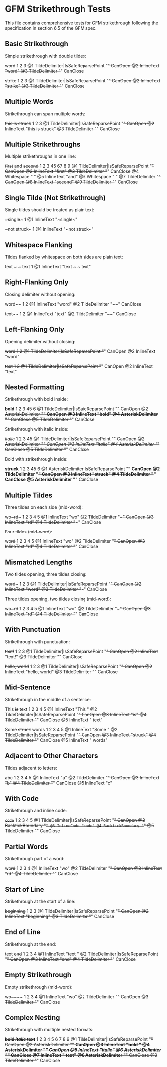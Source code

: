 # GFM Strikethrough Tests

This file contains comprehensive tests for GFM strikethrough following the specification in section 6.5 of the GFM spec.

## Basic Strikethrough

Simple strikethrough with double tildes:

~~word~~
1 2   3
@1 TildeDelimiter|IsSafeReparsePoint "~~" CanOpen
@2 InlineText "word"
@3 TildeDelimiter "~~" CanClose

~~strike~~
1 2     3
@1 TildeDelimiter|IsSafeReparsePoint "~~" CanOpen
@2 InlineText "strike"
@3 TildeDelimiter "~~" CanClose

## Multiple Words

Strikethrough can span multiple words:

~~this is struck~~
1 2              3
@1 TildeDelimiter|IsSafeReparsePoint "~~" CanOpen
@2 InlineText "this is struck"
@3 TildeDelimiter "~~" CanClose

## Multiple Strikethroughs

Multiple strikethroughs in one line:

~~first~~ and ~~second~~
1 2      3 45  67 8      9
@1 TildeDelimiter|IsSafeReparsePoint "~~" CanOpen
@2 InlineText "first"
@3 TildeDelimiter "~~" CanClose
@4 Whitespace " "
@5 InlineText "and"
@6 Whitespace " "
@7 TildeDelimiter "~~" CanOpen
@8 InlineText "second"
@9 TildeDelimiter "~~" CanClose

## Single Tilde (Not Strikethrough)

Single tildes should be treated as plain text:

~single~
1
@1 InlineText "~single~"

~not struck~
1
@1 InlineText "~not struck~"

## Whitespace Flanking

Tildes flanked by whitespace on both sides are plain text:

text ~ ~ text
1
@1 InlineText "text ~ ~ text"

## Right-Flanking Only

Closing delimiter without opening:

word~~
1   2
@1 InlineText "word"
@2 TildeDelimiter "~~" CanClose

text~~
1   2
@1 InlineText "text"
@2 TildeDelimiter "~~" CanClose

## Left-Flanking Only

Opening delimiter without closing:

~~word
1 2
@1 TildeDelimiter|IsSafeReparsePoint "~~" CanOpen
@2 InlineText "word"

~~text
1 2
@1 TildeDelimiter|IsSafeReparsePoint "~~" CanOpen
@2 InlineText "text"

## Nested Formatting

Strikethrough with bold inside:

~~**bold**~~
1 2 3    45  6
@1 TildeDelimiter|IsSafeReparsePoint "~~" CanOpen
@2 AsteriskDelimiter "**" CanOpen
@3 InlineText "bold"
@4 AsteriskDelimiter "**" CanClose
@5 TildeDelimiter "~~" CanClose

Strikethrough with italic inside:

~~*italic*~~
1 2 3      45
@1 TildeDelimiter|IsSafeReparsePoint "~~" CanOpen
@2 AsteriskDelimiter "*" CanOpen
@3 InlineText "italic"
@4 AsteriskDelimiter "*" CanClose
@5 TildeDelimiter "~~" CanClose

Bold with strikethrough inside:

**~~struck~~**
1 2 3      45  6
@1 AsteriskDelimiter|IsSafeReparsePoint "**" CanOpen
@2 TildeDelimiter "~~" CanOpen
@3 InlineText "struck"
@4 TildeDelimiter "~~" CanClose
@5 AsteriskDelimiter "**" CanClose

## Multiple Tildes

Three tildes on each side (mid-word):

wo~~~rd~~~
1 2  3  4  5
@1 InlineText "wo"
@2 TildeDelimiter "~~~" CanOpen
@3 InlineText "rd"
@4 TildeDelimiter "~~~" CanClose

Four tildes (mid-word):

wo~~~~rd~~~~
1 2   3  4   5
@1 InlineText "wo"
@2 TildeDelimiter "~~~~" CanOpen
@3 InlineText "rd"
@4 TildeDelimiter "~~~~" CanClose

## Mismatched Lengths

Two tildes opening, three tildes closing:

~~word~~~
1 2    3
@1 TildeDelimiter|IsSafeReparsePoint "~~" CanOpen
@2 InlineText "word"
@3 TildeDelimiter "~~~" CanClose

Three tildes opening, two tildes closing (mid-word):

wo~~~rd~~
1 2  3  4 5
@1 InlineText "wo"
@2 TildeDelimiter "~~~" CanOpen
@3 InlineText "rd"
@4 TildeDelimiter "~~" CanClose

## With Punctuation

Strikethrough with punctuation:

~~text!~~
1 2     3
@1 TildeDelimiter|IsSafeReparsePoint "~~" CanOpen
@2 InlineText "text!"
@3 TildeDelimiter "~~" CanClose

~~hello, world~~
1 2            3
@1 TildeDelimiter|IsSafeReparsePoint "~~" CanOpen
@2 InlineText "hello, world"
@3 TildeDelimiter "~~" CanClose

## Mid-Sentence

Strikethrough in the middle of a sentence:

This ~~is~~ text
1    2  3   4  5
@1 InlineText "This "
@2 TildeDelimiter|IsSafeReparsePoint "~~" CanOpen
@3 InlineText "is"
@4 TildeDelimiter "~~" CanClose
@5 InlineText " text"

Some ~~struck~~ words
1    2  3      4  5
@1 InlineText "Some "
@2 TildeDelimiter|IsSafeReparsePoint "~~" CanOpen
@3 InlineText "struck"
@4 TildeDelimiter "~~" CanClose
@5 InlineText " words"

## Adjacent to Other Characters

Tildes adjacent to letters:

a~~b~~c
1 2 3  4 5
@1 InlineText "a"
@2 TildeDelimiter "~~" CanOpen
@3 InlineText "b"
@4 TildeDelimiter "~~" CanClose
@5 InlineText "c"

## With Code

Strikethrough and inline code:

~~`code`~~
1 2 3    4 5
@1 TildeDelimiter|IsSafeReparsePoint "~~" CanOpen
@2 BacktickBoundary "`"
@3 InlineCode "code"
@4 BacktickBoundary "`"
@5 TildeDelimiter "~~" CanClose

## Partial Words

Strikethrough part of a word:

wo~~rd~~
1 2  3  4
@1 InlineText "wo"
@2 TildeDelimiter "~~" CanOpen
@3 InlineText "rd"
@4 TildeDelimiter "~~" CanClose

## Start of Line

Strikethrough at the start of a line:

~~beginning~~
1 2         3
@1 TildeDelimiter|IsSafeReparsePoint "~~" CanOpen
@2 InlineText "beginning"
@3 TildeDelimiter "~~" CanClose

## End of Line

Strikethrough at the end:

text ~~end~~
1    2  3   4
@1 InlineText "text "
@2 TildeDelimiter|IsSafeReparsePoint "~~" CanOpen
@3 InlineText "end"
@4 TildeDelimiter "~~" CanClose

## Empty Strikethrough

Empty strikethrough (mid-word):

wo~~~~
1 2 3 4
@1 InlineText "wo"
@2 TildeDelimiter "~~" CanOpen
@3 TildeDelimiter "~~" CanClose

## Complex Nesting

Strikethrough with multiple nested formats:

~~**bold *italic* text**~~
1 2 3    4 5     6 7    8  9
@1 TildeDelimiter|IsSafeReparsePoint "~~" CanOpen
@2 AsteriskDelimiter "**" CanOpen
@3 InlineText "bold "
@4 AsteriskDelimiter "*" CanOpen
@5 InlineText "italic"
@6 AsteriskDelimiter "*" CanClose
@7 InlineText " text"
@8 AsteriskDelimiter "**" CanClose
@9 TildeDelimiter "~~" CanClose
